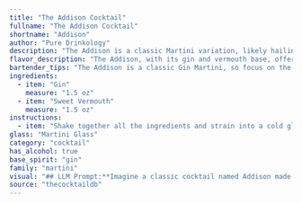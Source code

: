```yaml
---
title: "The Addison Cocktail"
fullname: "The Addison Cocktail"
shortname: "Addison"
author: "Pure Drinkology"
description: "The Addison is a classic Martini variation, likely hailing from the early 20th century.  This gin-based cocktail is part of the Martini family, known for its dry, crisp flavor profile and elegant presentation. "
flavor_description: "The Addison, with its gin and vermouth base, offers a sophisticated and refreshing taste. The botanicals of the gin shine through, creating a bright and complex flavor profile with notes of juniper, citrus, and spice. The vermouth adds a touch of dryness and herbal complexity, balancing the gin's boldness. The result is a well-rounded cocktail that is both invigorating and elegant. "
bartender_tips: "The Addison is a classic Gin Martini, so focus on the gin!  Choose a quality gin with distinct botanicals for a complex flavor profile.  Chill your glass and gin for a crisp experience.  Use a good vermouth for depth, but don't overdo it.  Stir gently to avoid diluting, and garnish with a lemon twist for a touch of citrus. "
ingredients:
  - item: "Gin"
    measure: "1.5 oz"
  - item: "Sweet Vermouth"
    measure: "1.5 oz"
instructions:
  - item: "Shake together all the ingredients and strain into a cold glass."
glass: "Martini Glass"
category: "cocktail"
has_alcohol: true
base_spirit: "gin"
family: "martini"
visual: "## LLM Prompt:**Imagine a classic cocktail named Addison made with gin and vermouth. Describe its appearance in detail, considering the following elements:*** **Color:** What is the overall hue of the cocktail? Is it clear, cloudy, or tinted? Is there a specific shade of color, like a pale gold, deep ruby, or a vibrant emerald?* **Texture:** Is it a smooth, clear liquid? Does it have any visible swirls or layers? Does it have any ice chunks or garnishes that contribute to its texture?* **Garnish:** What, if anything, adorns the top of the cocktail? Consider the color, shape, and size of the garnish. * **Glassware:** What type of glass is the cocktail served in? Is it a classic martini glass, a coupe, or a rocks glass? What effect does the glassware have on the overall appearance of the drink?**Remember to use vivid imagery and sensory details to bring the appearance of the Addison to life.** "
source: "thecocktaildb"
---
```


